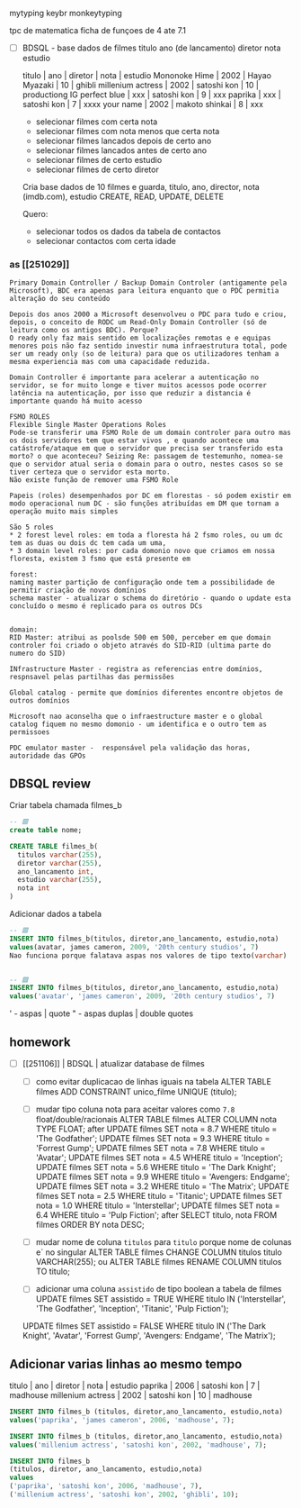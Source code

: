 mytyping
keybr
monkeytyping

tpc de matematica 
    ficha de funçoes de 4 ate 7.1


 - [ ] BDSQL - base dados de filmes
    titulo
    ano (de lancamento)
    diretor
    nota
    estudio 

    titulo  | ano   | diretor | nota | estudio 
    Mononoke Hime | 2002 | Hayao Myazaki | 10 | ghibli
    millenium actress | 2002 | satoshi kon | 10 | productiong IG
    perfect blue | xxx | satoshi kon | 9 | xxx
    paprika | xxx | satoshi kon | 7 | xxxx
    your name | 2002 | makoto shinkai | 8 | xxx


    - selecionar filmes com certa nota
    - selecionar filmes com nota menos que certa nota
    - selecionar filmes lancados depois de certo ano
    - selecionar filmes lancados antes de certo ano
    - selecionar filmes de certo estudio
    - selecionar filmes de certo diretor

    Cria base dados de 10 filmes e guarda, titulo, ano, director, nota (imdb.com), estudio
    CREATE, READ, UPDATE, DELETE


  
    Quero:
    -   selecionar todos os dados da tabela de contactos
    -   selecionar contactos com certa idade


### as [[251029]]     

    
    Primary Domain Controller / Backup Domain Controler (antigamente pela Microsoft), BDC era apenas para leitura enquanto que o PDC permitia alteração do seu conteúdo 

    Depois dos anos 2000 a Microsoft desenvolveu o PDC para tudo e criou, depois, o conceito de RODC um Read-Only Domain Controller (só de leitura como os antigos BDC). Porque? 
    O ready only faz mais sentido em localizações remotas e e equipas menores pois não faz sentido investir numa infraestrutura total, pode ser um ready only (so de leitura) para que os utilizadores tenham a mesma experiencia mas com uma capacidade reduzida.

    Domain Controller é importante para acelerar a autenticação no servidor, se for muito longe e tiver muitos acessos pode ocorrer latência na autenticação, por isso que reduzir a distancia é importante quando há muito acesso 

    FSMO ROLES
    Flexible Single Master Operations Roles
    Pode-se transferir uma FSMO Role de um domain controler para outro mas os dois servidores tem que estar vivos , e quando acontece uma catástrofe/ataque em que o servidor que precisa ser transferido esta morto? o que aconteceu? Seizing Re: passagem de testemunho, nomea-se que o servidor atual seria o domain para o outro, nestes casos so se tiver certeza que o servidor esta morto. 
    Não existe função de remover uma FSMO Role  

    Papeis (roles) desempenhados por DC em florestas - só podem existir em modo operacional num DC - são funções atribuídas em DM que tornam a operação muito mais simples

    São 5 roles
    * 2 forest level roles: em toda a floresta há 2 fsmo roles, ou um dc tem as duas ou dois dc tem cada um uma,  
    * 3 domain level roles: por cada domonio novo que criamos em nossa floresta, existem 3 fsmo que está presente em 

    forest:
    naming master partição de configuração onde tem a possibilidade de permitir criação de novos domínios 
    schema master - atualizar o schema do diretório - quando o update esta concluído o mesmo é replicado para os outros DCs


    domain: 
    RID Master: atribui as poolsde 500 em 500, perceber em que domain controler foi criado o objeto através do SID-RID (ultima parte do numero do SID)

    INfrastructure Master - registra as referencias entre domínios, respnsavel pelas partilhas das permissões  

    Global catalog - permite que domínios diferentes encontre objetos de outros domínios

    Microsoft nao aconselha que o infraestructure master e o global  catalog fiquem no mesmo domonio - um identifica e o outro tem as permissoes 

    PDC emulator master -  responsável pela validação das horas, autoridade das GPOs



## DBSQL review
Criar tabela chamada filmes_b
```sql
-- 🟥
create table nome;
```
```sql
CREATE TABLE filmes_b(
  titulos varchar(255),
  diretor varchar(255),
  ano_lancamento int,
  estudio varchar(255),
  nota int
)
```
Adicionar dados a tabela
```sql
-- 🟥
INSERT INTO filmes_b(titulos, diretor,ano_lancamento, estudio,nota)
values(avatar, james cameron, 2009, '20th century studios', 7)
Nao funciona porque falatava aspas nos valores de tipo texto(varchar)


-- 🟩
INSERT INTO filmes_b(titulos, diretor,ano_lancamento, estudio,nota)
values('avatar', 'james cameron', 2009, '20th century studios', 7)
```

' - aspas        | quote
" - aspas duplas | double quotes


## homework
- [ ] [[251106]] | BDSQL | atualizar database de filmes
    - [ ] como evitar duplicacao de linhas iguais na tabela
    ALTER TABLE filmes
    ADD CONSTRAINT unico_filme UNIQUE (titulo);
    - [ ] mudar tipo coluna nota para aceitar valores como `7.8` float/double/racionais
    ALTER TABLE filmes
    ALTER COLUMN nota TYPE FLOAT;
                            after
    UPDATE filmes SET nota = 8.7 WHERE titulo = 'The Godfather';
    UPDATE filmes SET nota = 9.3 WHERE titulo = 'Forrest Gump';
    UPDATE filmes SET nota = 7.8 WHERE titulo = 'Avatar';
    UPDATE filmes SET nota = 4.5 WHERE titulo = 'Inception';
    UPDATE filmes SET nota = 5.6 WHERE titulo = 'The Dark Knight';
    UPDATE filmes SET nota = 9.9 WHERE titulo = 'Avengers: Endgame';
    UPDATE filmes SET nota = 3.2 WHERE titulo = 'The Matrix';
    UPDATE filmes SET nota = 2.5 WHERE titulo = 'Titanic';
    UPDATE filmes SET nota = 1.0 WHERE titulo = 'Interstellar';
    UPDATE filmes SET nota = 6.4 WHERE titulo = 'Pulp Fiction';
                            after
    SELECT titulo, nota
    FROM filmes
    ORDER BY nota DESC;


    - [ ] mudar nome de coluna `titulos` para `titulo` porque nome de colunas e` no singular
    ALTER TABLE filmes
    CHANGE COLUMN titulos titulo VARCHAR(255);
                       ou
    ALTER TABLE filmes
    RENAME COLUMN titulos TO titulo;
    - [ ] adicionar uma coluna `assistido` de tipo boolean a tabela de filmes 
    UPDATE filmes SET assistido = TRUE  WHERE titulo IN 
    ('Interstellar', 'The Godfather', 'Inception', 'Titanic', 'Pulp Fiction');

    UPDATE filmes SET assistido = FALSE WHERE titulo IN 
    ('The Dark Knight', 'Avatar', 'Forrest Gump', 'Avengers: Endgame', 'The Matrix');


    



## Adicionar varias linhas ao mesmo tempo
titulo  | ano   | diretor | nota | estudio 
paprika | 2006 | satoshi kon | 7 | madhouse
millenium actress | 2002 | satoshi kon | 10 | madhouse
```sql
INSERT INTO filmes_b (titulos, diretor,ano_lancamento, estudio,nota)
values('paprika', 'james cameron', 2006, 'madhouse', 7);

INSERT INTO filmes_b (titulos, diretor,ano_lancamento, estudio,nota)
values('millenium actress', 'satoshi kon', 2002, 'madhouse', 7);
```

```sql
INSERT INTO filmes_b
(titulos, diretor, ano_lancamento, estudio,nota)
values
('paprika', 'satoshi kon', 2006, 'madhouse', 7),
('millenium actress', 'satoshi kon', 2002, 'ghibli', 10);
```
